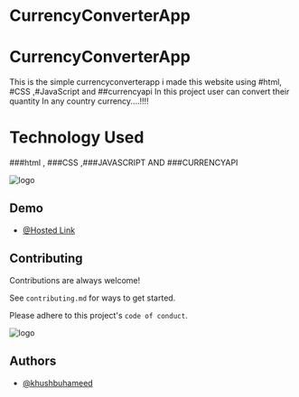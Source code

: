 # CurrencyConverterApp

# CurrencyConverterApp
This is the simple currencyconverterapp 
i made this website using #html, #CSS ,#JavaScript and ##currencyapi
In this project user can convert their quantity In any country currency....!!!! 


# Technology Used

 ###html , ###CSS ,###JAVASCRIPT AND ###CURRENCYAPI




![logo](https://e7.pngegg.com/pngimages/251/335/png-clipart-website-development-html-cascading-style-sheets-javascript-css3-html-logo-web-design-text-thumbnail.png)


## Demo


- [@Hosted Link](https://khushbuhameed.github.io/CurrencyConverterApp/)
## Contributing

Contributions are always welcome!

See `contributing.md` for ways to get started.

Please adhere to this project's `code of conduct`.



![logo](https://cdn-icons-png.flaticon.com/512/7037/7037893.png)
## Authors

- [@khushbuhameed](https://github.com/khushbuhameed)


